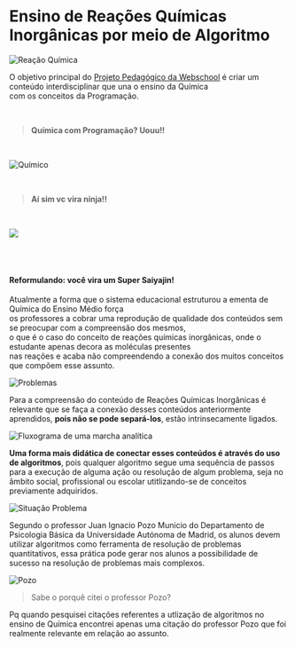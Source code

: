 # Ensino de Reações Químicas Inorgânicas por meio de Algoritmo

![Reação Química](http://4.bp.blogspot.com/-MGDGnkG7CWc/UTkW9juxDGI/AAAAAAAAFxE/vKKlfZZdz5Q/s200/01.gif)

O objetivo principal do [Projeto Pedagógico da Webschool](https://github.com/fpchemical/Projeto-Pedagogico-Webschool/blob/master/projeto%20atualizado.md) é criar um conteúdo interdisciplinar que una o ensino da Química<br>
com os conceitos da Programação. 

<br>

> **Química com Programação? Uouu!!**

<br>

![Químico](https://www.amherst.edu/system/files/styles/original/private/ninja-04-desk_0.jpg)


<br>

> **Aí sim vc vira ninja!!**

<br>

![](https://camo.githubusercontent.com/dcf168b1fcc1779098118acf8fd347faa4250c53/68747470733a2f2f6d656469612e67697068792e636f6d2f6d656469612f4b647a4638584c4533467758652f67697068792e676966)

<br>
<br>


#### Reformulando: você vira um Super Saiyajin!

Atualmente a forma que o sistema educacional estruturou a ementa de Química do Ensino Médio força<br> 
os professores a cobrar uma reprodução de qualidade dos conteúdos sem se preocupar com a compreensão dos mesmos,<br>
o que é o caso do conceito de reações químicas inorgânicas, onde o estudante apenas decora as moléculas presentes<br> 
nas reações e acaba não compreendendo a conexão dos muitos conceitos que compõem esse assunto.

![Problemas](https://essentiaforall.files.wordpress.com/2014/11/carrying_question_pc_md_nwm.jpg)

Para a compreensão do conteúdo de Reações Químicas Inorgânicas é relevante que se faça a conexão desses conteúdos anteriormente aprendidos, **pois não se pode separá-los**, estão intrinsecamente ligados.

![Fluxograma de uma marcha analítica](http://i.imgur.com/PCSGvq2.jpg)

**Uma forma mais didática de conectar esses conteúdos é através do uso de algoritmos**, pois qualquer algoritmo segue uma sequência de passos para a execução de alguma ação ou resolução de algum problema, seja no âmbito social, profissional ou escolar utitlizando-se de conceitos previamente adquiridos.

![Situação Problema](https://vidadehacker.files.wordpress.com/2011/07/algoritmo-para-resolver-seus-problemas.jpg)

Segundo o professor Juan Ignacio Pozo Municio do Departamento de Psicologia Básica da Universidade Autónoma de Madrid, os alunos devem utilizar algoritmos como ferramenta de resolução de problemas quantitativos, essa prática pode gerar nos alunos a possibilidade de sucesso na resolução de problemas mais complexos.

![Pozo](http://2.bp.blogspot.com/--oeN6BQMgxY/TvIwI6C8l2I/AAAAAAAABFM/gNzNk3pbjlc/s200/apozo.jpg)

> Sabe o porquê citei o professor Pozo?

Pq quando pesquisei citações referentes a utlização de algoritmos no ensino de Química encontrei apenas uma citação do professor Pozo que foi realmente relevante em relação ao assunto.
